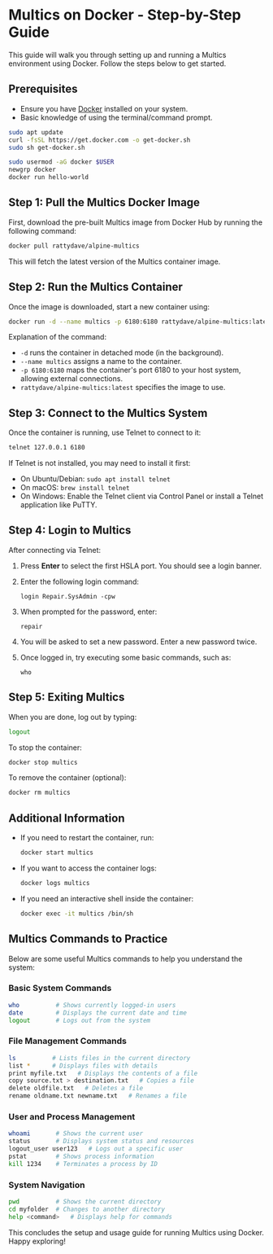 # Multics on Docker - Step-by-Step Guide

This guide will walk you through setting up and running a Multics environment using Docker. Follow the steps below to get started.

## Prerequisites
- Ensure you have [Docker](https://docs.docker.com/get-docker/) installed on your system.
- Basic knowledge of using the terminal/command prompt.

```sh
sudo apt update
curl -fsSL https://get.docker.com -o get-docker.sh
sudo sh get-docker.sh

sudo usermod -aG docker $USER
newgrp docker
docker run hello-world
```

## Step 1: Pull the Multics Docker Image
First, download the pre-built Multics image from Docker Hub by running the following command:

```sh
docker pull rattydave/alpine-multics
```

This will fetch the latest version of the Multics container image.

## Step 2: Run the Multics Container
Once the image is downloaded, start a new container using:

```sh
docker run -d --name multics -p 6180:6180 rattydave/alpine-multics:latest
```

Explanation of the command:
- `-d` runs the container in detached mode (in the background).
- `--name multics` assigns a name to the container.
- `-p 6180:6180` maps the container's port 6180 to your host system, allowing external connections.
- `rattydave/alpine-multics:latest` specifies the image to use.

## Step 3: Connect to the Multics System
Once the container is running, use Telnet to connect to it:

```sh
telnet 127.0.0.1 6180
```

If Telnet is not installed, you may need to install it first:
- On Ubuntu/Debian: `sudo apt install telnet`
- On macOS: `brew install telnet`
- On Windows: Enable the Telnet client via Control Panel or install a Telnet application like PuTTY.

## Step 4: Login to Multics
After connecting via Telnet:
1. Press **Enter** to select the first HSLA port. You should see a login banner.
2. Enter the following login command:

   ```
   login Repair.SysAdmin -cpw
   ```

3. When prompted for the password, enter:

   ```
   repair
   ```

4. You will be asked to set a new password. Enter a new password twice.
5. Once logged in, try executing some basic commands, such as:

   ```
   who
   ```

## Step 5: Exiting Multics
When you are done, log out by typing:

```sh
logout
```

To stop the container:

```sh
docker stop multics
```

To remove the container (optional):

```sh
docker rm multics
```

## Additional Information
- If you need to restart the container, run:

  ```sh
  docker start multics
  ```

- If you want to access the container logs:

  ```sh
  docker logs multics
  ```

- If you need an interactive shell inside the container:

  ```sh
  docker exec -it multics /bin/sh
  ```

## Multics Commands to Practice
Below are some useful Multics commands to help you understand the system:

### **Basic System Commands**
```sh
who          # Shows currently logged-in users
date         # Displays the current date and time
logout       # Logs out from the system
```

### **File Management Commands**
```sh
ls          # Lists files in the current directory
list *      # Displays files with details
print myfile.txt   # Displays the contents of a file
copy source.txt > destination.txt   # Copies a file
delete oldfile.txt   # Deletes a file
rename oldname.txt newname.txt   # Renames a file
```

### **User and Process Management**
```sh
whoami       # Shows the current user
status       # Displays system status and resources
logout_user user123   # Logs out a specific user
pstat        # Shows process information
kill 1234    # Terminates a process by ID
```

### **System Navigation**
```sh
pwd          # Shows the current directory
cd myfolder  # Changes to another directory
help <command>   # Displays help for commands
```

This concludes the setup and usage guide for running Multics using Docker. Happy exploring!

